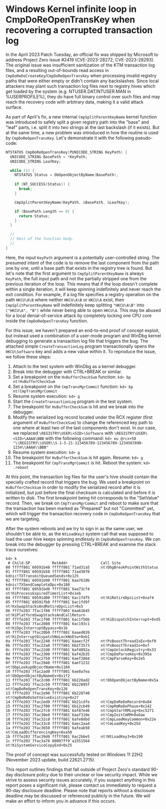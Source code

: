 # Windows Kernel infinite loop in CmpDoReOpenTransKey when recovering a corrupted transaction log

In the April 2023 Patch Tuesday, an official fix was shipped by Microsoft to address Project Zero issue #2419 (CVE-2023-28272, CVE-2023-28293). The original issue was insufficient sanitization of the KTM transaction log files, and a resulting out-of-bounds read access in `CmpDoReDoCreateKey`/`CmpDoReOpenTransKey` when processing invalid registry paths that were either empty or didn't contain any backslashes. Since local attackers may plant such transaction log files next to registry hives which get loaded by the system (e.g. NTUSER.DAT/NTUSER.MAN in %USERPROFILE%), they do have full binary control over such files and may reach the recovery code with arbitrary data, making it a valid attack surface.

As part of April's fix, a new internal `CmpSplitParentKeyName` kernel function was introduced to safely split a given registry path into the "base" and "leaf" parts, i.e. split it into two strings at the last backslash (if it exists). But at the same time, a new problem was introduced in how the routine is used by `CmpDoReOpenTransKey`. Let's demonstrate it with the following pseudo-code:

```c
NTSTATUS CmpDoReOpenTransKey(PUNICODE_STRING KeyPath) {
  UNICODE_STRING BasePath = *KeyPath;
  UNICODE_STRING LeafKey;

  while (1) {
    NTSTATUS Status = ObOpenObjectByName(BasePath);
    
    if (NT_SUCCESS(Status)) {
      break;
    }

    CmpSplitParentKeyName(KeyPath, &BasePath, &LeafKey);

    if (BasePath.Length == 0) {
      return Status;
    }
  }

  //
  // Rest of the function body.
  //
}
```

Here, the input `KeyPath` argument is a potentially user-controlled string. The presumed intent of the code is to remove the last component from the path one by one, until a base path that exists in the registry tree is found. But let's note that the first argument to `CmpSplitParentKeyName` is always `KeyPath`, the full input path and not the partially stripped one from the previous iteration of the loop. This means that if the loop doesn't complete within a single iteration, it will keep spinning indefinitely and never reach the exit condition. For example, if a log file specifies a registry operation on the path `HKCU\A\B` where neither `HKCU\A\B` or `HKCU\A` exist, then `CmpSplitParentKeyName` will indefinitely keep splitting `"HKCU\A\B"` into `["HKCU\A", "B"]` while never being able to open `HKCU\A`. This may be abused for a local denial-of-service attack by completely locking one CPU core inside the `CmpDoReOpenTransKey` function.

For this issue, we haven't prepared an end-to-end proof of concept exploit, but instead used a combination of a user-mode program and WinDbg kernel debugging to generate a transaction log file that triggers the bug. The attached simple `CreateTransactionLog` program transactionally opens the `HKCU\Software` key and adds a new value within it. To reproduce the issue, we follow these steps:

1. Attach to the test system with WinDbg as a kernel debugger.
2. Break into the debugger with CTRL+BREAK or similar.
3. Set a breakpoint on the `HvBufferCheckSum` function: `kd> bp nt!HvBufferCheckSum`
4. Set a breakpoint on the `CmpTransMgrCommit` function: `kd> bp nt!CmpTransMgrCommit`
5. Resume system execution: `kd> g`
6. Start the `CreateTransactionLog` program in the test system.
7. The breakpoint for `HvBufferCheckSum` is hit and we break into the debugger.
8. Modify the serialized log record located under the RCX register (first argument of `HvBufferCheckSum`) to change the referenced key path to one where at least two of the last components don't exist. In our case, we replaced `\REGISTRY\USER\<SID>\Software` with `\REGISTRY\USER\<SID>\AAAA\BBB` with the following command: `kd> eu @rcx+50 "\\REGISTRY\\USER\\S-1-5-21-123456789-123456789-1234567890-1234\\AAAA\\BBB"`
9. Resume system execution: `kd> g`
10. The breakpoint for `HvBufferCheckSum` is hit again. Resume: `kd> g`
11. The breakpoint for `CmpTransMgrCommit` is hit. Reboot the system: `kd> .reboot`

At this point, the transaction log files for the user's hive should contain the specially crafted record that triggers the bug. We used a breakpoint on `HvBufferCheckSum` in order to modify the serialized record after it is initialized, but just before the final checksum is calculated and before it is written to disk. The first breakpoint being hit corresponds to the "SetValue" record. Then, we break on `CmpTransMgrCommit` and reboot to make sure that the transaction has been marked as "Prepared" but not "Committed" yet, which will trigger the transaction recovery code in `CmpDoReOpenTransKey` that we are targeting.

After the system reboots and we try to sign in as the same user, we shouldn't be able to, as the `NtLoadKey3` system call that was supposed to load the user hive keeps spinning endlessly in `CmpDoReOpenTransKey`. We can break into the debugger by pressing CTRL+BREAK and examine the stack trace ourselves:

```
kd> k
 # Child-SP          RetAddr               Call Site
00 fffff801`69591b48 fffff801`71ad31a5     nt!DbgBreakPointWithStatus
01 fffff801`69591b50 fffff801`71ad3070     kdnic!TXTransmitQueuedSends+0x125
02 fffff801`69591b90 fffff801`6aa7610b     kdnic!TXSendCompleteDpc+0x180
03 fffff801`69591bd0 fffff801`6aa73cf4     nt!KiProcessExpiredTimerList+0x1eb
04 fffff801`69591d00 fffff801`6ac1fdf5     nt!KiRetireDpcList+0xaf4
05 fffff801`69591fb0 fffff801`6ac1fd9f     nt!KxSwapStacksAndRetireDpcList+0x5
06 ffffe203`7fac1f80 fffff801`6aa61645     nt!KiPlatformSwapStacksAndCallReturn
07 ffffe203`7fac1f90 fffff801`6ac1f56b     nt!KiDispatchInterrupt+0xd5
08 ffffe203`7fac2080 fffff801`6ac193c1     nt!KiDpcInterruptBypass+0x1b
09 ffffe203`7fac20b0 fffff801`6aaed039     nt!KiInterruptDispatchNoLockNoEtw+0xb1
0a ffffe203`7fac2240 fffff801`6aaecf2f     nt!PsBoostThreadIoEx+0xf9
0b ffffe203`7fac22a0 fffff801`6b2f3573     nt!PsBoostThreadIo+0xf
0c ffffe203`7fac22d0 fffff801`6af4892a     nt!CmpUnlockRegistry+0x33
0d ffffe203`7fac2300 fffff801`6af42b35     nt!CmpDoParseKey+0x395a
0e ffffe203`7fac2750 fffff801`6aef2884     nt!CmpParseKey+0x2e5
0f ffffe203`7fac2940 fffff801`6aef1232     nt!ObpLookupObjectName+0x1104
10 ffffe203`7fac2ad0 fffff801`6ae8a7ea     nt!ObOpenObjectByNameEx+0x1f2
11 ffffe203`7fac2c00 fffff801`6b228ad2     nt!ObOpenObjectByName+0x5a
12 ffffe203`7fac2c50 fffff801`6b22895f     nt!CmpDoReOpenTransKey+0x126
13 ffffe203`7fac2e90 fffff801`6b228740     nt!CmpDoReDoSetValueExisting+0x27
14 ffffe203`7fac2ed0 fffff801`6b21cdfe     nt!CmpDoReDoRecord+0x84
15 ffffe203`7fac2f00 fffff801`6b12cb49     nt!CmpRmReDoPhase+0x142
16 ffffe203`7fac2fc0 fffff801`6af87e46     nt!CmpStartRMLog+0xc5271
17 ffffe203`7fac30e0 fffff801`6aaf310e     nt!CmpInitCmRM+0x6ae
18 ffffe203`7fac32c0 fffff801`6afe0dbd     nt!CmpLoadKeyCommon+0x22e
19 ffffe203`7fac33c0 fffff801`6aec2aa4     nt!CmLoadKey+0x25d
1a ffffe203`7fac3650 fffff801`6afeab50     nt!CmLoadDifferencingKey+0xa50
1b ffffe203`7fac39d0 fffff801`6ac2b6e5     nt!NtLoadKey3+0x190
1c ffffe203`7fac3a70 00007ff9`a1551564     nt!KiSystemServiceCopyEnd+0x25
```

The proof of concept was successfully tested on Windows 11 22H2 (November 2023 update, build 22621.2715).

This report outlines findings that fall outside of Project Zero's standard 90-day disclosure policy due to their unclear or low security impact. While we strive to assess security issues accurately, if you suspect anything in this report poses a significant risk, please contact us immediately to request a 90-day disclosure deadline. Please note that reports without a disclosure deadline may be discussed or referenced publicly in the future. We will make an effort to inform you in advance if this occurs.